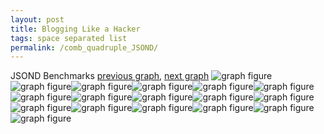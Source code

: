 ```yaml
---
layout: post
title: Blogging Like a Hacker
tags: space separated list
permalink: /comb_quadruple_JSOND/
---
```


JSOND Benchmarks
[previous graph](../comb_quadruple_H/), [next graph](../comb_quadruple_K/)
![graph figure](./images/quadruple/JSOND/JSOND-AVL_box.png)![graph figure](./images/quadruple/JSOND/JSOND-A_box.png)![graph figure](./images/quadruple/JSOND/JSOND-CYPHERD_box.png)![graph figure](./images/quadruple/JSOND/JSOND-EGG_box.png)![graph figure](./images/quadruple/JSOND/JSOND-FACE_box.png)![graph figure](./images/quadruple/JSOND/JSOND-FLOYD_box.png)![graph figure](./images/quadruple/JSOND/JSOND-F_box.png)![graph figure](./images/quadruple/JSOND/JSOND-H_box.png)![graph figure](./images/quadruple/JSOND/JSOND-JSOND_box.png)![graph figure](./images/quadruple/JSOND/JSOND-K_box.png)![graph figure](./images/quadruple/JSOND/JSOND-O_box.png)![graph figure](./images/quadruple/JSOND/JSOND-PDFD_box.png)![graph figure](./images/quadruple/JSOND/JSOND-RB_box.png)![graph figure](./images/quadruple/JSOND/JSOND-ROD_box.png)![graph figure](./images/quadruple/JSOND/JSOND-SMATRIX_box.png)![graph figure](./images/quadruple/JSOND/JSOND-SORTD_box.png)![graph figure](./images/quadruple/JSOND/JSOND-ZB_box.png)